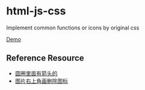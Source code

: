 # html-js-css
Implement common functions or icons by original css <br/>

[Demo](https://rudy-xu.github.io/html-js-css/)

## Reference Resource
* [圆圈里面有箭头的](https://segmentfault.com/q/1010000040231710)
* [图片右上角画删除图标](https://juejin.cn/post/6844904001750695943)
